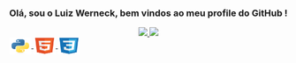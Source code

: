 ### Olá, sou o Luiz Werneck, bem vindos ao meu profile do GitHub !

<div align="center">
  <a href="https://github.com/LuizWerneck">
  <img height="150em" src="https://github-readme-stats.vercel.app/api?username=LuizWerneck&show_icons=true&theme=dracula&include_all_commits=true&count_private=true"/>
  <img height="150em" src="https://github-readme-stats.vercel.app/api/top-langs/?username=LuizWerneck&layout=compact&langs_count=7&theme=dracula"/>
</div>
<img align="center" alt="LWF-Python" height="30" width="40" src="https://raw.githubusercontent.com/devicons/devicon/master/icons/python/python-original.svg">
<img align="center" alt="LWF-HTML" height="30" width="40" src="https://raw.githubusercontent.com/devicons/devicon/master/icons/html5/html5-original.svg">
<img align="center" alt="LWF-CSS" height="30" width="40" src="https://raw.githubusercontent.com/devicons/devicon/master/icons/css3/css3-original.svg">

<!--
**LuizWerneck/LuizWerneck** is a ✨ _special_ ✨ repository because its `README.md` (this file) appears on your GitHub profile.

Here are some ideas to get you started:

- 🔭 I’m currently working on ...
- 🌱 I’m currently learning ...
- 👯 I’m looking to collaborate on ...
- 🤔 I’m looking for help with ...
- 💬 Ask me about ...
- 📫 How to reach me: ...
- 😄 Pronouns: ...
- ⚡ Fun fact: ...
-->
